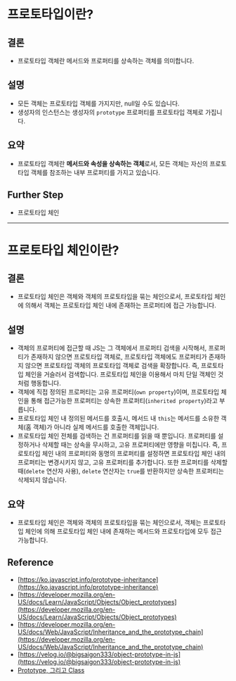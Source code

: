 # 프로토타입이란?

## 결론

- 프로토타입 객체란 메서드와 프로퍼티를 상속하는 객체를 의미합니다.

## 설명

- 모든 객체는 프로토타입 객체를 가지지만, null일 수도 있습니다.
- 생성자의 인스턴스는 생성자의 `prototype` 프로퍼티를 프로토타입 객체로 가집니다.

## 요약

- 프로토타입 객체란 **메서드와 속성을 상속하는 객체**로서, 모든 객체는 자신의 프로토타입 객체를 참조하는 내부 프로퍼티를 가지고 있습니다.

## Further Step

- 프로토타입 체인

---

# 프로토타입 체인이란?

## 결론

- 프로토타입 체인은 객체와 객체의 프로토타입을 묶는 체인으로서, 프로토타입 체인에 의해서 객체는 프로토타입 체인 내에 존재하는 프로퍼티에 접근 가능합니다.

## 설명

- 객체의 프로퍼티에 접근할 때 JS는 그 객체에서 프로퍼티 검색을 시작해서, 프로퍼티가 존재하지 않으면 프로토타입 객체로, 프로토타입 객체에도 프로퍼티가 존재하지 않으면 프로토타입 객체의 프로토타입 객체로 검색을 확장합니다. 즉, 프로토타입 체인을 거슬러서 검색합니다. 프로토타입 체인을 이용해서 마치 단일 객체인 것처럼 행동합니다.
- 객체에 직접 정의된 프로퍼티는 고유 프로퍼티(`own property`)이며, 프로토타입 체인을 통해 접근가능한 프로퍼티는 상속한 프로퍼티(`inherited property`)라고 부릅니다.
- 프로토타입 체인 내 정의된 메서드를 호출시, 메서드 내 `this`는 메서드를 소유한 객체(홈 객체)가 아니라 실제 메서드를 호출한 객체입니다.
- 프로토타입 체인 전체를 검색하는 건 프로퍼티를 읽을 때 뿐입니다. 프로퍼티를 설정하거나 삭제할 때는 상속을 무시하고, 고유 프로퍼티에만 영향을 미칩니다. 즉, 프로토타입 체인 내의 프로퍼티와 동명의 프로퍼티를 설정하면 프로토타입 체인 내의 프로퍼티는 변경시키지 않고, 고유 프로퍼티를 추가합니다. 또한 프로퍼티를 삭제할 때(`delete` 연산자 사용), `delete` 연산자는 `true`를 반환하지만 상속한 프로퍼티는 삭제되지 않습니다.

## 요약

- 프로토타입 체인은 객체와 객체의 프로토타입을 묶는 체인으로서, 객체는 프로토타입 체인에 의해 프로토타입 체인 내에 존재하는 메서드와 프로토타입에 모두 접근 가능합니다.

## Reference

- [https://ko.javascript.info/prototype-inheritance](https://ko.javascript.info/prototype-inheritance)
- [https://developer.mozilla.org/en-US/docs/Learn/JavaScript/Objects/Object_prototypes](https://developer.mozilla.org/en-US/docs/Learn/JavaScript/Objects/Object_prototypes)
- [https://developer.mozilla.org/en-US/docs/Web/JavaScript/Inheritance_and_the_prototype_chain](https://developer.mozilla.org/en-US/docs/Web/JavaScript/Inheritance_and_the_prototype_chain)
- [https://velog.io/@bigsaigon333/object-prototype-in-js](https://velog.io/@bigsaigon333/object-prototype-in-js)
- [Prototype, 그리고 Class](https://tecoble.techcourse.co.kr/post/2021-06-14-prototype/)
